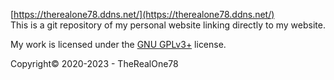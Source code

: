 [https://therealone78.ddns.net/](https://therealone78.ddns.net/)<br>
This is a git repository of my personal website linking directly to my website.

My work is licensed under the [GNU GPLv3+](https://www.gnu.org/licenses/gpl-3.0.en.html) license.

Copyright&copy; 2020-2023 - TheRealOne78
